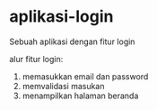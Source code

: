 # aplikasi-login
Sebuah aplikasi dengan fitur login

alur fitur login:
1. memasukkan email dan password
2. memvalidasi masukan
3. menampilkan halaman beranda

